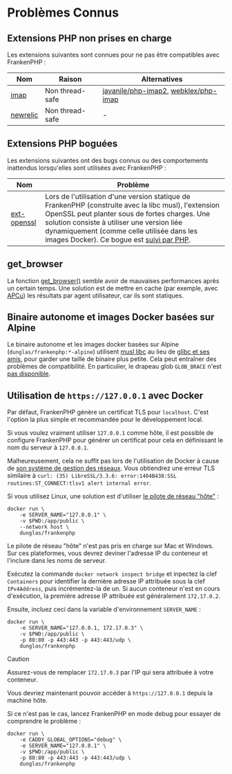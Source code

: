 # Problèmes Connus

## Extensions PHP non prises en charge

Les extensions suivantes sont connues pour ne pas être compatibles avec FrankenPHP :

| Nom                                                                                                         | Raison          | Alternatives                                                                                                         |
|-------------------------------------------------------------------------------------------------------------|-----------------|----------------------------------------------------------------------------------------------------------------------|
| [imap](https://www.php.net/manual/en/imap.installation.php)                                                 | Non thread-safe | [javanile/php-imap2](https://github.com/javanile/php-imap2), [webklex/php-imap](https://github.com/Webklex/php-imap) |
| [newrelic](https://docs.newrelic.com/docs/apm/agents/php-agent/getting-started/introduction-new-relic-php/) | Non thread-safe | -                                                                                                                    |

## Extensions PHP boguées

Les extensions suivantes ont des bugs connus ou des comportements inattendus lorsqu'elles sont utilisées avec FrankenPHP :

| Nom                                                           | Problème                                                                                                                                                                                                                                                                                                                                      |
|---------------------------------------------------------------|-----------------------------------------------------------------------------------------------------------------------------------------------------------------------------------------------------------------------------------------------------------------------------------------------------------------------------------------------|
| [ext-openssl](https://www.php.net/manual/fr/book.openssl.php) | Lors de l'utilisation d'une version statique de FrankenPHP (construite avec la libc musl), l'extension OpenSSL peut planter sous de fortes charges. Une solution consiste à utiliser une version liée dynamiquement (comme celle utilisée dans les images Docker). Ce bogue est [suivi par PHP](https://github.com/php/php-src/issues/13648). |

## get_browser

La fonction [get_browser()](https://www.php.net/manual/fr/function.get-browser.php) semble avoir de mauvaises performances après un certain temps. Une solution est de mettre en cache (par exemple, avec [APCu](https://www.php.net/manual/en/book.apcu.php)) les résultats par agent utilisateur, car ils sont statiques.

## Binaire autonome et images Docker basées sur Alpine

Le binaire autonome et les images docker basées sur Alpine (`dunglas/frankenphp:*-alpine`) utilisent [musl libc](https://musl.libc.org/) au lieu de [glibc et ses amis](https://www.etalabs.net/compare_libcs.html), pour garder une taille de binaire plus petite. Cela peut entraîner des problèmes de compatibilité. En particulier, le drapeau glob `GLOB_BRACE` n'est [pas disponible](https://www.php.net/manual/fr/function.glob.php).

## Utilisation de `https://127.0.0.1` avec Docker

Par défaut, FrankenPHP génère un certificat TLS pour `localhost`.
C'est l'option la plus simple et recommandée pour le développement local.

Si vous voulez vraiment utiliser `127.0.0.1` comme hôte, il est possible de configure FrankenPHP pour générer un certificat pour cela en définissant le nom du serveur à `127.0.0.1`.

Malheureusement, cela ne suffit pas lors de l'utilisation de Docker à cause de [son système de gestion des réseaux](https://docs.docker.com/network/).
Vous obtiendrez une erreur TLS similaire à `curl: (35) LibreSSL/3.3.6: error:1404B438:SSL routines:ST_CONNECT:tlsv1 alert internal error`.

Si vous utilisez Linux, une solution est d'utiliser [le pilote de réseau "hôte"](https://docs.docker.com/network/network-tutorial-host/) :

```console
docker run \
    -e SERVER_NAME="127.0.0.1" \
    -v $PWD:/app/public \
    --network host \
    dunglas/frankenphp
```

Le pilote de réseau "hôte" n'est pas pris en charge sur Mac et Windows. Sur ces plateformes, vous devrez deviner l'adresse IP du conteneur et l'inclure dans les noms de serveur.

Exécutez la commande `docker network inspect bridge` et inpectez la clef `Containers` pour identifier la dernière adresse IP attribuée sous la clef `IPv4Address`, puis incrémentez-la de un. Si aucun conteneur n'est en cours d'exécution, la première adresse IP attribuée est généralement `172.17.0.2`.

Ensuite, incluez ceci dans la variable d'environnement `SERVER_NAME` :

```console
docker run \
    -e SERVER_NAME="127.0.0.1, 172.17.0.3" \
    -v $PWD:/app/public \
    -p 80:80 -p 443:443 -p 443:443/udp \
    dunglas/frankenphp
```

> [!CAUTION]
>
> Assurez-vous de remplacer `172.17.0.3` par l'IP qui sera attribuée à votre conteneur.

Vous devriez maintenant pouvoir accéder à `https://127.0.0.1` depuis la machine hôte.

Si ce n'est pas le cas, lancez FrankenPHP en mode debug pour essayer de comprendre le problème :

```console
docker run \
    -e CADDY_GLOBAL_OPTIONS="debug" \
    -e SERVER_NAME="127.0.0.1" \
    -v $PWD:/app/public \
    -p 80:80 -p 443:443 -p 443:443/udp \
    dunglas/frankenphp
```
